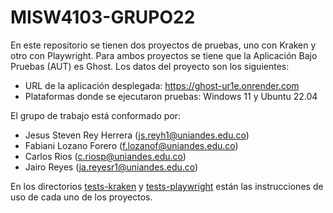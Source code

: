 # MISW4103-GRUPO22

En este repositorio se tienen dos proyectos de pruebas, uno con Kraken y otro con Playwright. Para ambos proyectos se tiene que la Aplicación Bajo Pruebas (AUT) es Ghost. Los datos del proyecto son los siguientes: 

- URL de la aplicación desplegada: https://ghost-ur1e.onrender.com
- Plataformas donde se ejecutaron pruebas: Windows 11 y Ubuntu 22.04

El grupo de trabajo está conformado por: 
- Jesus Steven Rey Herrera (js.reyh1@uniandes.edu.co)
- Fabiani Lozano Forero (f.lozanof@uniandes.edu.co)
- Carlos Rios (c.riosp@uniandes.edu.co)
- Jairo Reyes (ja.reyesr1@uniandes.edu.co)

En los directorios [tests-kraken](tests-kraken) y [tests-playwright](tests-playwright) están las instrucciones de uso de cada uno de los proyectos. 
